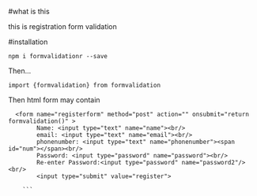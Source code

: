 #what is this

this is registration form validation 

#installation 

`npm i formvalidationr --save`

Then...

```
import {formvalidation} from formvalidation
```

Then html form may contain

```
  <form name="registerform" method="post" action="" onsubmit="return formvalidation()" >  
        Name: <input type="text" name="name"><br/> 
        email: <input type="text" name="email"><br/>  
        phonenumber: <input type="text" name="phonenumber"><span id="num"></span><br/>  
        Password: <input type="password" name="password"><br/>  
        Re-enter Password:<input type="password" name="password2"/><br/>  
        <input type="submit" value="register">

    ```
